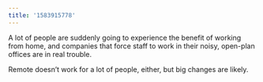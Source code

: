 ```yaml
---
title: '1583915778'
---
```

A lot of people are suddenly going to experience the benefit of working from home, and companies that force staff to work in their noisy, open-plan offices are in real trouble.

Remote doesn’t work for a lot of people, either, but big changes are likely. 